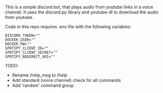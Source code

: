 This is a simple discord bot, that plays audio from youtube links in a voice channel. It uses the discord.py library and youtube-dl to download the audio from youtube.

Code in this repo requires .env file with the following variables:
```
DISCORD_TOKEN=""
DOCKER_USER=""
DOCKER_PW=""
SPOTIPY_CLIENT_ID=""
SPOTIPY_CLIENT_SECRET=""
SPOTIPY_REDIRECT_URI=""
```

TODO:
- Rename /help_msg to /help
- Add standard (voice channel) check for all commands
- Add 'random' command group